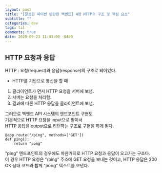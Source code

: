 ```yaml
---
layout: post
title: "[깔끔한 파이썬 탄탄한 백엔드] 4장 HTTP의 구조 및 핵심 요소"
subtitle: ""
categories: dev
tags: til
comments: true
date: 2020-09-23 11:43:00 -0400
---
```


## HTTP 요청과 응답
HTTP : 요청(request)와 응답(response)의 구조로 되어있다.    

- HTTP를 기반으로 통신을 할 때  
1. 클라이언트가 먼저 HTTP 요청을 서버에 보냄.  
2. 서버는 요청을 처리함.    
3. 결과에 따른 HTTP 응답을 클라이언트에 보냄.   

그러므로 백엔드 API 시스템의 엔드포인트 구현도  
기본적으로 HTTP 요청을 input으로 받아서  
HTTP 응답을 output으로 리턴하는 구조로 구현을 하게 된다.    

```
@app.route("/ping", methods=['GET'])
def ping():
    return "pong"
```

"ping" 엔드포인트의 경우에도 마찬가지로 HTTP 요청과 응답이 오고가는 구조다.     
이 경우 HTTP 요청은 "/ping" 주소에 GET 요청을 보내는 것이고, HTTP 응답은 200 OK 상태 코드와 함께 "pong" 텍스트를 보낸다.    
